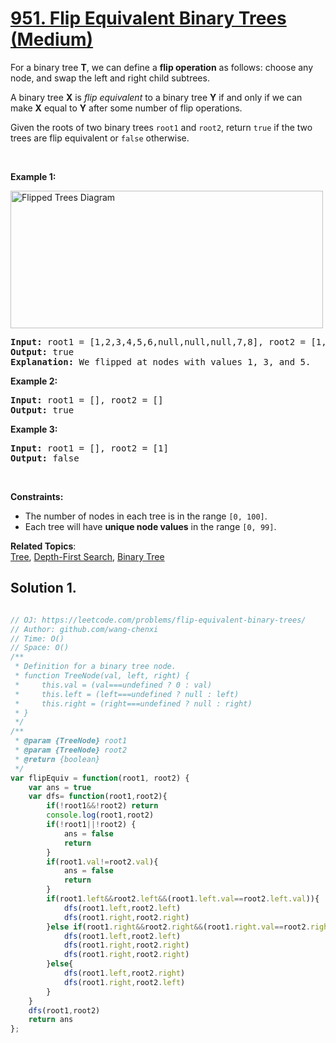 # [951. Flip Equivalent Binary Trees (Medium)](https://leetcode.com/problems/flip-equivalent-binary-trees/)

<p>For a binary tree <strong>T</strong>, we can define a <strong>flip operation</strong> as follows: choose any node, and swap the left and right child subtrees.</p>

<p>A binary tree <strong>X</strong>&nbsp;is <em>flip equivalent</em> to a binary tree <strong>Y</strong> if and only if we can make <strong>X</strong> equal to <strong>Y</strong> after some number of flip operations.</p>

<p>Given the roots of two binary trees <code>root1</code> and <code>root2</code>, return <code>true</code> if the two trees are flip equivalent or <code>false</code> otherwise.</p>

<p>&nbsp;</p>
<p><strong>Example 1:</strong></p>
<img alt="Flipped Trees Diagram" src="https://assets.leetcode.com/uploads/2018/11/29/tree_ex.png" style="width: 500px; height: 220px;">
<pre><strong>Input:</strong> root1 = [1,2,3,4,5,6,null,null,null,7,8], root2 = [1,3,2,null,6,4,5,null,null,null,null,8,7]
<strong>Output:</strong> true
<strong>Explanation: </strong>We flipped at nodes with values 1, 3, and 5.
</pre>

<p><strong>Example 2:</strong></p>

<pre><strong>Input:</strong> root1 = [], root2 = []
<strong>Output:</strong> true
</pre>

<p><strong>Example 3:</strong></p>

<pre><strong>Input:</strong> root1 = [], root2 = [1]
<strong>Output:</strong> false
</pre>

<p>&nbsp;</p>
<p><strong>Constraints:</strong></p>

<ul>
	<li>The number of nodes in each tree is in the range <code>[0, 100]</code>.</li>
	<li>Each tree will have <strong>unique node values</strong> in the range <code>[0, 99]</code>.</li>
</ul>


**Related Topics**:  
[Tree](https://leetcode.com/tag/tree/), [Depth-First Search](https://leetcode.com/tag/depth-first-search/), [Binary Tree](https://leetcode.com/tag/binary-tree/)

## Solution 1.

```js

// OJ: https://leetcode.com/problems/flip-equivalent-binary-trees/
// Author: github.com/wang-chenxi
// Time: O()
// Space: O()
/**
 * Definition for a binary tree node.
 * function TreeNode(val, left, right) {
 *     this.val = (val===undefined ? 0 : val)
 *     this.left = (left===undefined ? null : left)
 *     this.right = (right===undefined ? null : right)
 * }
 */
/**
 * @param {TreeNode} root1
 * @param {TreeNode} root2
 * @return {boolean}
 */
var flipEquiv = function(root1, root2) {
    var ans = true
    var dfs= function(root1,root2){
        if(!root1&&!root2) return
        console.log(root1,root2)
        if(!root1||!root2) {
            ans = false
            return
        }
        if(root1.val!=root2.val){
            ans = false
            return
        }
        if(root1.left&&root2.left&&(root1.left.val==root2.left.val)){
            dfs(root1.left,root2.left)
            dfs(root1.right,root2.right)
        }else if(root1.right&&root2.right&&(root1.right.val==root2.right.val)){
            dfs(root1.left,root2.left)
            dfs(root1.right,root2.right)
            dfs(root1.right,root2.right)
        }else{
            dfs(root1.left,root2.right)
            dfs(root1.right,root2.left)            
        }
    }
    dfs(root1,root2)
    return ans
};

```
